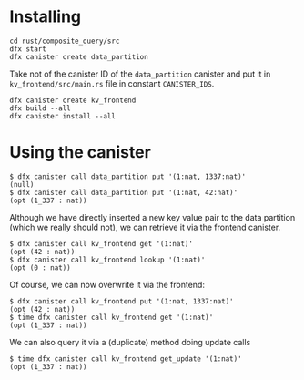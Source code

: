 # Installing

```
cd rust/composite_query/src
dfx start
dfx canister create data_partition
```

Take not of the canister ID of the `data_partition` canister and put it in `kv_frontend/src/main.rs` file in constant `CANISTER_IDS`.

```
dfx canister create kv_frontend
dfx build --all
dfx canister install --all
```

# Using the canister

```
$ dfx canister call data_partition put '(1:nat, 1337:nat)'
(null)
$ dfx canister call data_partition put '(1:nat, 42:nat)'
(opt (1_337 : nat))
```

Although we have directly inserted a new key value pair to the data partition (which we really should not),
we can retrieve it via the frontend canister.

```
$ dfx canister call kv_frontend get '(1:nat)'
(opt (42 : nat))
$ dfx canister call kv_frontend lookup '(1:nat)'
(opt (0 : nat))
```

Of course, we can now overwrite it via the frontend:
```
$ dfx canister call kv_frontend put '(1:nat, 1337:nat)'
(opt (42 : nat))
$ time dfx canister call kv_frontend get '(1:nat)'
(opt (1_337 : nat))
```

We can also query it via a (duplicate) method doing update calls
```
$ time dfx canister call kv_frontend get_update '(1:nat)'
(opt (1_337 : nat))
```